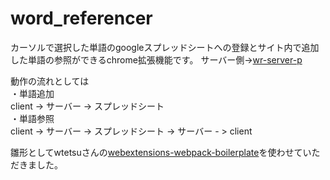 # word_referencer

カーソルで選択した単語のgoogleスプレッドシートへの登録とサイト内で追加した単語の参照ができるchrome拡張機能です。
サーバー側->[wr-server-p](https://github.com/yohi0307/wr-server-p)

動作の流れとしては  
・単語追加  
client -> サーバー -> スプレッドシート  
・単語参照  
client -> サーバー -> スプレッドシート -> サーバー - > client

雛形としてwtetsuさんの[webextensions-webpack-boilerplate](https://qiita.com/wtetsu/items/ae009e70d1ee04c15836)を使わせていただきました。




